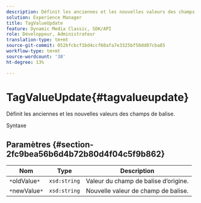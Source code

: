 ```yaml
---
description: Définit les anciennes et les nouvelles valeurs des champs de balise.
solution: Experience Manager
title: TagValueUpdate
feature: Dynamic Media Classic, SDK/API
role: Développeur, Administrateur
translation-type: tm+mt
source-git-commit: 052bfcbcf1bd4ccf60afa7e3325bf58dd07cba85
workflow-type: tm+mt
source-wordcount: '38'
ht-degree: 13%

---
```



# TagValueUpdate{#tagvalueupdate}

Définit les anciennes et les nouvelles valeurs des champs de balise.

Syntaxe

## Paramètres {#section-2fc9bea56b6d4b72b80d4f04c5f9b862}

| Nom | Type | Description |
|---|---|---|
| `*`oldValue`*` | `xsd:string` | Valeur du champ de balise d’origine. |
| `*`newValue`*` | `xsd:string` | Nouvelle valeur de champ de balise. |

